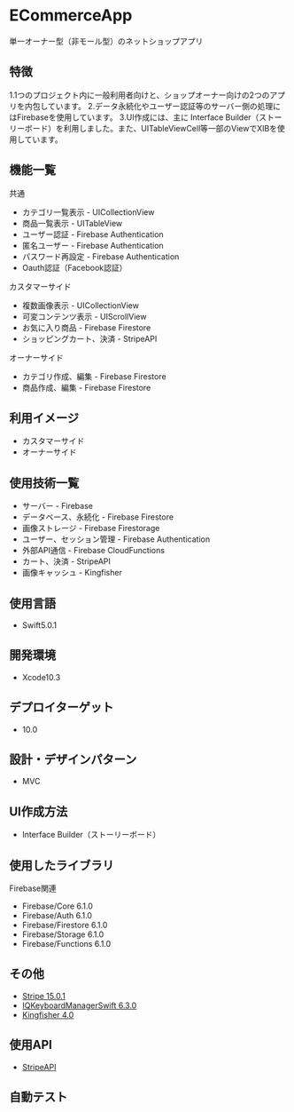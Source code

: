 # ECommerceApp
単一オーナー型（非モール型）のネットショップアプリ

## 特徴

1.1つのプロジェクト内に一般利用者向けと、ショップオーナー向けの2つのアプリを内包しています。
2.データ永続化やユーザー認証等のサーバー側の処理にはFirebaseを使用しています。
3.UI作成には、主に Interface Builder（ストーリーボード）を利用しました。また、UITableViewCell等一部のViewでXIBを使用しています。

## 機能一覧

共通
- カテゴリ一覧表示 - UICollectionView
- 商品一覧表示 - UITableView
- ユーザー認証 - Firebase Authentication
- 匿名ユーザー - Firebase Authentication
- パスワード再設定 - Firebase Authentication
- Oauth認証（Facebook認証）

カスタマーサイド
- 複数画像表示 - UICollectionView
- 可変コンテンツ表示 - UIScrollView
- お気に入り商品 - Firebase Firestore
- ショッピングカート、決済 - StripeAPI

オーナーサイド
- カテゴリ作成、編集 - Firebase Firestore
- 商品作成、編集 - Firebase Firestore

## 利用イメージ

- カスタマーサイド
- オーナーサイド

## 使用技術一覧

- サーバー - Firebase
- データベース、永続化 - Firebase Firestore
- 画像ストレージ - Firebase Firestorage
- ユーザー、セッション管理 - Firebase Authentication
- 外部API通信 - Firebase CloudFunctions
- カート、決済 - StripeAPI
- 画像キャッシュ - Kingfisher

## 使用言語

- Swift5.0.1

## 開発環境

- Xcode10.3

## デプロイターゲット

- 10.0

## 設計・デザインパターン

- MVC

## UI作成方法

- Interface Builder（ストーリーボード）

## 使用したライブラリ

Firebase関連
- Firebase/Core 6.1.0
- Firebase/Auth 6.1.0
- Firebase/Firestore 6.1.0
- Firebase/Storage 6.1.0
- Firebase/Functions 6.1.0

## その他

- [Stripe 15.0.1](https://github.com/stripe/stripe-ios)
- [IQKeyboardManagerSwift 6.3.0](https://github.com/hackiftekhar/IQKeyboardManager)
- [Kingfisher 4.0](https://github.com/onevcat/Kingfisher)

## 使用API

- [StripeAPI](https://stripe.com/docs/api)

## 自動テスト
